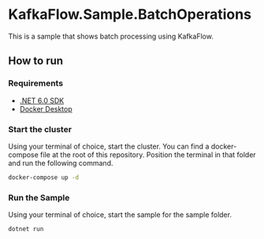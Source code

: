 # KafkaFlow.Sample.BatchOperations

This is a sample that shows batch processing using KafkaFlow.

## How to run

### Requirements

-   [.NET 6.0 SDK](https://dotnet.microsoft.com/en-us/download/dotnet/6.0)
-   [Docker Desktop](https://www.docker.com/products/docker-desktop/)

### Start the cluster

Using your terminal of choice, start the cluster.
You can find a docker-compose file at the root of this repository. 
Position the terminal in that folder and run the following command.

```bash
docker-compose up -d
```

### Run the Sample

Using your terminal of choice, start the sample for the sample folder.

```bash
dotnet run
```
